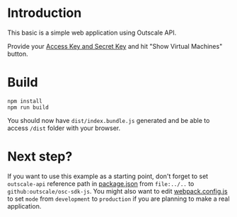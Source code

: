 # Introduction

This basic is a simple web application using Outscale API.

Provide your [Access Key and Secret Key](https://docs.outscale.com/en/userguide/Managing-Your-Access-Keys.html) and hit "Show Virtual Machines" button.


# Build

```
npm install
npm run build
```

You should now have `dist/index.bundle.js` generated and be able to access `/dist` folder with your browser.

# Next step?

If you want to use this example as a starting point, don't forget to set `outscale-api` reference path in [package.json](package.json) from `file:../..` to `github:outscale/osc-sdk-js`.
You might also want to edit [webpack.config.js](webpack.config.js) to set `mode` from `development` to `production` if you are planning to make a real application.